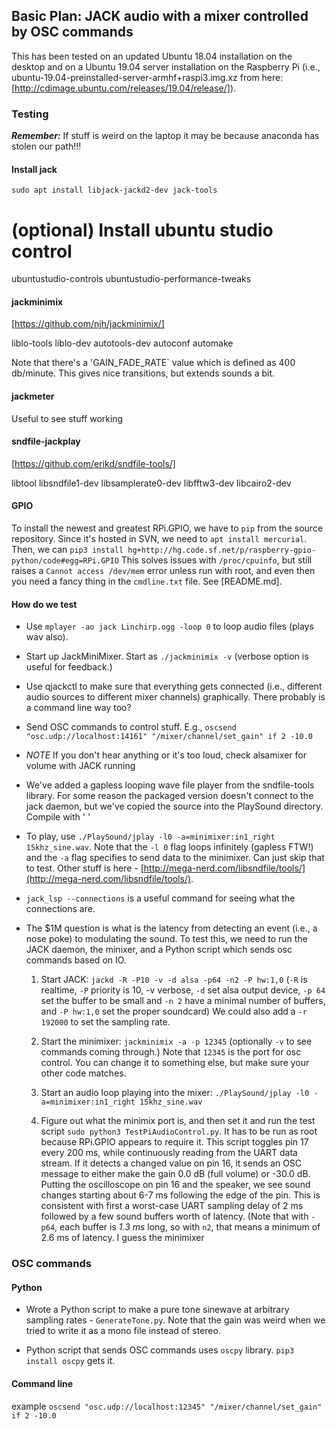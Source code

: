 

## Basic Plan: JACK audio with a mixer controlled by OSC commands

This has been tested on an updated Ubuntu 18.04 installation on the desktop and on a Ubuntu 19.04 server installation on the Raspberry Pi (i.e., ubuntu-19.04-preinstalled-server-armhf+raspi3.img.xz from here:[http://cdimage.ubuntu.com/releases/19.04/release/]).

### Testing

***Remember:*** If stuff is weird on the laptop it may be because anaconda has
stolen our path!!!

#### Install jack
`sudo apt install libjack-jackd2-dev jack-tools`

# (optional) Install ubuntu studio control
ubuntustudio-controls ubuntustudio-performance-tweaks

#### jackminimix
[https://github.com/njh/jackminimix/]

liblo-tools liblo-dev autotools-dev autoconf automake

Note that there's a 'GAIN_FADE_RATE` value which is defined as 400 db/minute.
This gives nice transitions, but extends sounds a bit.

#### jackmeter
Useful to see stuff working

#### sndfile-jackplay
[https://github.com/erikd/sndfile-tools/]

libtool libsndfile1-dev libsamplerate0-dev libfftw3-dev libcairo2-dev

#### GPIO

To install the newest and greatest RPi.GPIO, we have to `pip` from the source
repository. Since it's hosted in SVN, we need to `apt install mercurial`. Then,
we can `pip3 install hg+http://hg.code.sf.net/p/raspberry-gpio-python/code#egg=RPi.GPIO`
This solves issues with `/proc/cpuinfo`, but still raises a `Cannot access
/dev/mem` error unless run with root, and even then you need a fancy thing in
the `cmdline.txt` file. See [README.md].


#### How do we test

  - Use `mplayer -ao jack Linchirp.ogg -loop 0` to loop audio files (plays wav also).
  - Start up JackMiniMixer. Start as `./jackminimix -v` (verbose option is useful for feedback.)
  - Use qjackctl to make sure that everything gets connected (i.e., different audio sources to
    different mixer channels) graphically. There probably is a command line way too?
  - Send OSC commands to control stuff. E.g., `oscsend "osc.udp://localhost:14161" "/mixer/channel/set_gain" if 2 -10.0`
  - *NOTE* If you don't hear anything or it's too loud, check alsamixer for volume with JACK
    running


  - We've added a gapless looping wave file player from the sndfile-tools
    library. For some reason the packaged version doesn't connect to the jack
    daemon, but we've copied the source into the PlaySound directory. Compile
    with ' '
  - To play, use `./PlaySound/jplay -l0 -a=minimixer:in1_right 15khz_sine.wav`.
    Note that the `-l 0` flag loops infinitely (gapless FTW!) and the `-a` flag
    specifies to send data to the minimixer. Can just skip that to test.
    Other stuff is here -
    [http://mega-nerd.com/libsndfile/tools/](http://mega-nerd.com/libsndfile/tools/).

  - `jack_lsp --connections` is a useful command for seeing what the connections are.

  - The $1M question is what is the latency from detecting an event (i.e., a
    nose poke) to modulating the sound. To test this, we need to run the JACK
    daemon, the minixer, and a Python script which sends osc commands based on
    IO.
       1. Start JACK: `jackd -R -P10 -v -d alsa -p64 -n2 -P hw:1,0` (`-R` is
          realtime, `-P` priority is 10, -v verbose, `-d` set alsa output device,
          `-p 64` set the buffer to be small and `-n 2` have a minimal number of
          buffers, and `-P hw:1,0` set the proper soundcard) We could also add
          a `-r 192000` to set the sampling rate.

       2. Start the minimixer: `jackminimix -a -p 12345` (optionally `-v` to
	  see commands coming through.) Note that `12345` is the port for osc
          control. You can change it to something else, but make sure your other
          code matches.

       3. Start an audio loop playing into the mixer: `./PlaySound/jplay -l0
          -a=minimixer:in1_right 15khz_sine.wav`

       4. Figure out what the minimix port is, and then set it and run the test
          script `sudo python3 TestPiAudioControl.py`. It has to be run as root
          because RPi.GPIO appears to require it. This script toggles pin 17
          every 200 ms, while continuously reading from the UART data stream. If
          it detects a changed value on pin 16, it sends an OSC message to
          either make the gain 0.0 dB (full volume) or -30.0 dB. Putting the
          oscilloscope on pin 16 and the speaker, we see sound changes starting
          about 6-7 ms following the edge of the pin. This is consistent with
          first a worst-case UART sampling delay of 2 ms  followed by a few
          sound buffers worth of latency. (Note that with `-p64`, each buffer is
          *1.3 ms* long, so with `n2`, that means a minimum of 2.6 ms of
          latency. I guess the minimixer 

### OSC commands

#### Python

  - Wrote a Python script to make a pure tone sinewave at arbitrary sampling
    rates - `GenerateTone.py`. Note that the gain was weird when we tried to
    write it as a mono file instead of stereo.

  - Python script that sends OSC commands uses `oscpy` library. `pip3 install
    oscpy` gets it.

#### Command line

example `oscsend "osc.udp://localhost:12345" "/mixer/channel/set_gain" if 2 -10.0`
